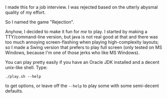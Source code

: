 I made this for a job interview. I was rejected based on the utterly abysmal quality of my effort.

So I named the game "Rejection".

Anyhow, I decided to make it fun for *me* to play. I started by making a TTY/command-line version, but java is not real good at that and there was too much annoying screen-flashing when playing high-complexity layouts; so I made a Swing version that prefers to play full screen (only tested on MS Windows, because I'm one of those jerks who like MS Windows).

You can play pretty easily if you have an Oracle JDK installed and a decent unix-like shell. Type:

    ./play.sh --help


to get options, or leave off the `--help` to play some with some semi-decent defaults.


